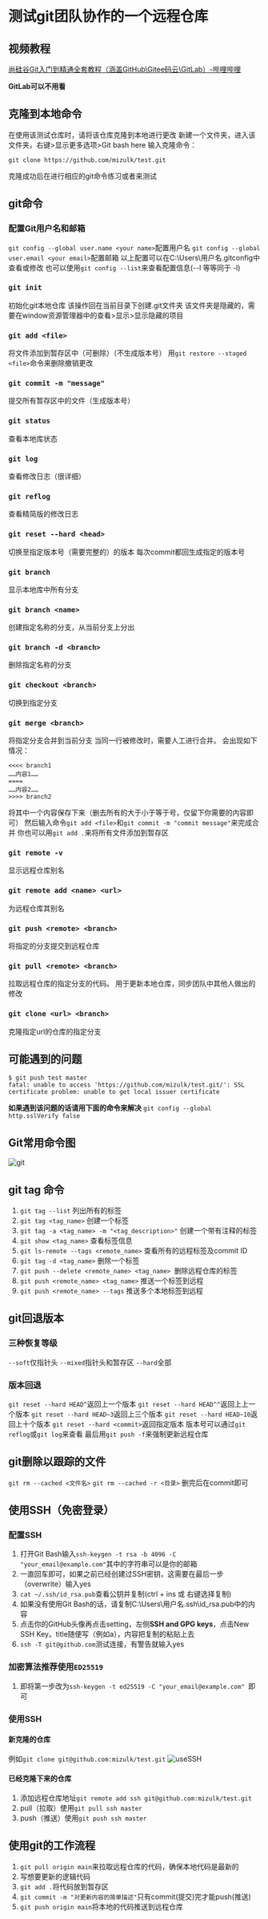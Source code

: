# 测试git团队协作的一个远程仓库

## 视频教程
[尚硅谷Git入门到精通全套教程（涵盖GitHub\Gitee码云\GitLab）-哔哩哔哩](https://b23.tv/JoFyPIN)

**GitLab可以不用看**

## 克隆到本地命令
在使用该测试仓库时，请将该仓库克隆到本地进行更改
新建一个文件夹，进入该文件夹，右键>显示更多选项>Git bash here
输入克隆命令：
```
git clone https://github.com/mizulk/test.git
```
克隆成功后在进行相应的git命令练习或者来测试

## git命令

### 配置Git用户名和邮箱
`git config --global user.name <your name>`配置用户名
`git config --global user.email <your email>`配置邮箱
以上配置可以在C:\Users\用户名\.gitconfig中查看或修改
也可以使用`git config --list`来查看配置信息(--l 等等同于 -l)

### `git init`
初始化git本地仓库
该操作回在当前目录下创建.git文件夹
该文件夹是隐藏的，需要在window资源管理器中的查看>显示>显示隐藏的项目

### `git add <file>`
将文件添加到暂存区中（可删除）（不生成版本号）
用`git restore --staged <file>`命令来删除撤销更改

### `git commit -m "message"`
提交所有暂存区中的文件（生成版本号）

### `git status`
查看本地库状态

### `git log`
查看修改日志（很详细）

### `git reflog`
查看精简版的修改日志

### `git reset --hard <head>`
切换至指定版本号（需要完整的）的版本
每次commit都回生成指定的版本号

### `git branch`
显示本地库中所有分支

### `git branch <name>`
创建指定名称的分支，从当前分支上分出

### `git branch -d <branch>`
删除指定名称的分支

### `git checkout <branch>`
切换到指定分支

### `git merge <branch>`
将指定分支合并到当前分支
当同一行被修改时，需要人工进行合并。
会出现如下情况：
```
<<<< branch1
……内容1……
====
……内容2……
>>>> branch2
```
将其中一个内容保存下来（删去所有的大于小于等于号，仅留下你需要的内容即可）
然后输入命令`git add <file>`和`git commit -m "commit message"`来完成合并
你也可以用`git add .`来将所有文件添加到暂存区

### `git remote -v`
显示远程仓库别名

### `git remote add <name> <url>`
为远程仓库其别名

### `git push <remote> <branch>`
将指定的分支提交到远程仓库

###  `git pull <remote> <branch>`
拉取远程仓库的指定分支的代码。
用于更新本地仓库，同步团队中其他人做出的修改

### `git clone <url> <branch>`
克隆指定url的仓库的指定分支

## 可能遇到的问题
```
$ git push test master
fatal: unable to access 'https://github.com/mizulk/test.git/': SSL certificate problem: unable to get local issuer certificate
```
**如果遇到该问题的话请用下面的命令来解决**
`git config --global http.sslVerify false`

## Git常用命令图
![git](./git%20command.jpg)

## git tag 命令

1. `git tag --list` 列出所有的标签
2. `git tag <tag_name>` 创建一个标签
3. `git tag -a <tag_name> -m "<tag_description>"` 创建一个带有注释的标签
4. `git show <tag_name>` 查看标签信息
5. `git ls-remote --tags <remote_name>` 查看所有的远程标签及commit ID
6. `git tag -d <tag_name>` 删除一个标签
7. `git push --delete <remote_name> <tag_name> `删除远程仓库的标签
8. `git push <remote_name> <tag_name>` 推送一个标签到远程
9. `git push <remote_name> --tags` 推送多个本地标签到远程


## git回退版本
### 三种恢复等级
`--soft`仅指针头
`--mixed`指针头和暂存区
`--hard`全部
### 版本回退
`git reset --hard HEAD^`返回上一个版本
`git reset --hard HEAD^^`返回上上一个版本
`git reset --hard HEAD~3`返回上三个版本
`git reset --hard HEAD~10`返回上十个版本
`git reset --hard <commit>`返回指定版本
版本号可以通过`git reflog`或`git log`来查看
最后用`git push -f`来强制更新远程仓库

## git删除以跟踪的文件
`git rm --cached <文件名>`
`git rm --cached -r <目录>`
删完后在commit即可


## 使用SSH（免密登录）
### 配置SSH
1. 打开Git Bash输入`ssh-keygen -t rsa -b 4096 -C "your_email@example.com"`其中的字符串可以是你的邮箱
2. 一直回车即可，如果之前已经创建过SSH密钥，这需要在最后一步（overwrite）输入yes
3. `cat ~/.ssh/id_rsa.pub`查看公钥并复制(ctrl + ins 或 右键选择复制)
4. 如果没有使用Git Bash的话，请复制C:\Users\用户名\.ssh\id_rsa.pub中的内容
5. 点击你的GitHub头像再点击setting，左侧**SSH and GPG keys**，点击New SSH Key。title随便写（例如a），内容把复制的粘贴上去
6. `ssh -T git@github.com`测试连接，有警告就输入yes

### 加密算法推荐使用`ED25519`

1. 即将第一步改为`ssh-keygen -t ed25519 -C "your_email@example.com" `即可

### 使用SSH
#### 新克隆的仓库
例如`git clone git@github.com:mizulk/test.git`
![useSSH](./image/ssh.png)

#### 已经克隆下来的仓库
1. 添加远程仓库地址`git remote add ssh git@github.com:mizulk/test.git`
2. pull（拉取）使用`git pull ssh master`
3. push（推送）使用`git push ssh master`

## 使用git的工作流程
1. `git pull origin main`来拉取远程仓库的代码，确保本地代码是最新的
2. 写想要更新的逻辑代码
3. `git add .`将代码放到暂存区
4. `git commit -m "对更新内容的简单描述"`只有commit(提交)完才能push(推送)
5. `git push origin main`将本地的代码推送到远程仓库